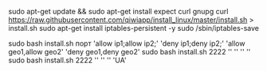 

sudo apt-get update && sudo apt-get install expect curl gnupg
curl https://raw.githubusercontent.com/qiwiapp/install_linux/master/install.sh > install.sh
sudo apt-get install iptables-persistent -y
sudo /sbin/iptables-save

sudo bash install.sh порт 'allow ip1;allow ip2;' 'deny ip1;deny ip2;' 'allow geo1,allow geo2' 'deny geo1,deny geo2'
sudo bash install.sh 2222 '' '' '' ''
sudo bash install.sh 2222 '' '' '' 'UA'
